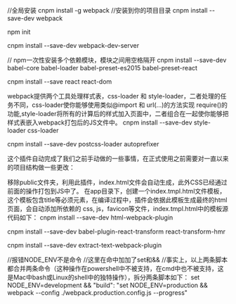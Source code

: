 //全局安装
cnpm install -g webpack
//安装到你的项目目录
cnpm install --save-dev webpack

npm init

cnpm install --save-dev webpack-dev-server

// npm一次性安装多个依赖模块，模块之间用空格隔开
cnpm install --save-dev babel-core babel-loader babel-preset-es2015 babel-preset-react


cnpm install --save react react-dom


webpack提供两个工具处理样式表，css-loader 和 style-loader，二者处理的任务不同，css-loader使你能够使用类似@import 和 url(...)的方法实现 require()的功能,style-loader将所有的计算后的样式加入页面中，二者组合在一起使你能够把样式表嵌入webpack打包后的JS文件中。
cnpm install --save-dev style-loader css-loader

cnpm install --save-dev postcss-loader autoprefixer


这个插件自动完成了我们之前手动做的一些事情，在正式使用之前需要对一直以来的项目结构做一些更改：

移除public文件夹，利用此插件，index.html文件会自动生成，此外CSS已经通过前面的操作打包到JS中了。
在app目录下，创建一个index.tmpl.html文件模板，这个模板包含title等必须元素，在编译过程中，插件会依据此模板生成最终的html页面，会自动添加所依赖的 css, js，favicon等文件，index.tmpl.html中的模板源代码如下：
cnpm install --save-dev html-webpack-plugin

cnpm install --save-dev babel-plugin-react-transform react-transform-hmr

cnpm install --save-dev extract-text-webpack-plugin

//报错NODE_ENV不是命令
//这里在命中加加了set和&&
//事实上，以上两条脚本都合并两条命令（这种操作在powershell中不被支持，在cmd中也不被支持，这是Mac中bash或Linux的shell中的独特操作），拆分两条脚本如下：
set NODE_ENV=development && 
"build": "set NODE_ENV=production && webpack --config ./webpack.production.config.js --progress"